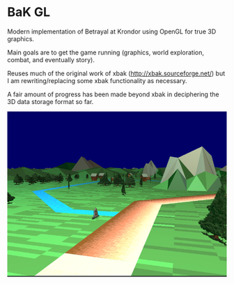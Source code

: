 # BaK GL

Modern implementation of Betrayal at Krondor using OpenGL for true 3D graphics.

Main goals are to get the game running (graphics, world exploration, combat, and eventually story).

Reuses much of the original work of xbak (http://xbak.sourceforge.net/) but I am rewriting/replacing some xbak functionality as necessary.

A fair amount of progress has been made beyond xbak in deciphering the 3D data storage format so far.

![Yabon](screenshots/yabon.png?raw=true "Yabon Render")
